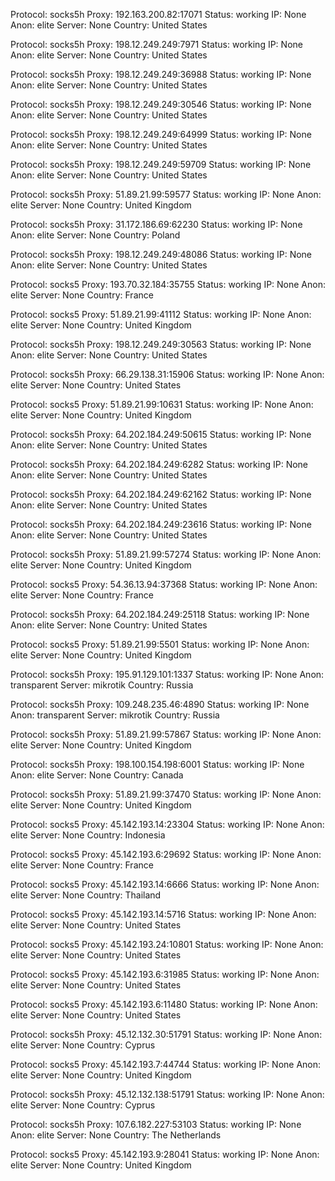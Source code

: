 Protocol: socks5h
Proxy: 192.163.200.82:17071
Status: working
IP: None
Anon: elite
Server: None
Country: United States

Protocol: socks5h
Proxy: 198.12.249.249:7971
Status: working
IP: None
Anon: elite
Server: None
Country: United States

Protocol: socks5h
Proxy: 198.12.249.249:36988
Status: working
IP: None
Anon: elite
Server: None
Country: United States

Protocol: socks5h
Proxy: 198.12.249.249:30546
Status: working
IP: None
Anon: elite
Server: None
Country: United States

Protocol: socks5h
Proxy: 198.12.249.249:64999
Status: working
IP: None
Anon: elite
Server: None
Country: United States

Protocol: socks5h
Proxy: 198.12.249.249:59709
Status: working
IP: None
Anon: elite
Server: None
Country: United States

Protocol: socks5h
Proxy: 51.89.21.99:59577
Status: working
IP: None
Anon: elite
Server: None
Country: United Kingdom

Protocol: socks5h
Proxy: 31.172.186.69:62230
Status: working
IP: None
Anon: elite
Server: None
Country: Poland

Protocol: socks5h
Proxy: 198.12.249.249:48086
Status: working
IP: None
Anon: elite
Server: None
Country: United States

Protocol: socks5
Proxy: 193.70.32.184:35755
Status: working
IP: None
Anon: elite
Server: None
Country: France

Protocol: socks5
Proxy: 51.89.21.99:41112
Status: working
IP: None
Anon: elite
Server: None
Country: United Kingdom

Protocol: socks5h
Proxy: 198.12.249.249:30563
Status: working
IP: None
Anon: elite
Server: None
Country: United States

Protocol: socks5h
Proxy: 66.29.138.31:15906
Status: working
IP: None
Anon: elite
Server: None
Country: United States

Protocol: socks5
Proxy: 51.89.21.99:10631
Status: working
IP: None
Anon: elite
Server: None
Country: United Kingdom

Protocol: socks5h
Proxy: 64.202.184.249:50615
Status: working
IP: None
Anon: elite
Server: None
Country: United States

Protocol: socks5h
Proxy: 64.202.184.249:6282
Status: working
IP: None
Anon: elite
Server: None
Country: United States

Protocol: socks5h
Proxy: 64.202.184.249:62162
Status: working
IP: None
Anon: elite
Server: None
Country: United States

Protocol: socks5h
Proxy: 64.202.184.249:23616
Status: working
IP: None
Anon: elite
Server: None
Country: United States

Protocol: socks5h
Proxy: 51.89.21.99:57274
Status: working
IP: None
Anon: elite
Server: None
Country: United Kingdom

Protocol: socks5
Proxy: 54.36.13.94:37368
Status: working
IP: None
Anon: elite
Server: None
Country: France

Protocol: socks5h
Proxy: 64.202.184.249:25118
Status: working
IP: None
Anon: elite
Server: None
Country: United States

Protocol: socks5
Proxy: 51.89.21.99:5501
Status: working
IP: None
Anon: elite
Server: None
Country: United Kingdom

Protocol: socks5h
Proxy: 195.91.129.101:1337
Status: working
IP: None
Anon: transparent
Server: mikrotik
Country: Russia

Protocol: socks5h
Proxy: 109.248.235.46:4890
Status: working
IP: None
Anon: transparent
Server: mikrotik
Country: Russia

Protocol: socks5h
Proxy: 51.89.21.99:57867
Status: working
IP: None
Anon: elite
Server: None
Country: United Kingdom

Protocol: socks5h
Proxy: 198.100.154.198:6001
Status: working
IP: None
Anon: elite
Server: None
Country: Canada

Protocol: socks5h
Proxy: 51.89.21.99:37470
Status: working
IP: None
Anon: elite
Server: None
Country: United Kingdom

Protocol: socks5
Proxy: 45.142.193.14:23304
Status: working
IP: None
Anon: elite
Server: None
Country: Indonesia

Protocol: socks5
Proxy: 45.142.193.6:29692
Status: working
IP: None
Anon: elite
Server: None
Country: France

Protocol: socks5
Proxy: 45.142.193.14:6666
Status: working
IP: None
Anon: elite
Server: None
Country: Thailand

Protocol: socks5
Proxy: 45.142.193.14:5716
Status: working
IP: None
Anon: elite
Server: None
Country: United States

Protocol: socks5
Proxy: 45.142.193.24:10801
Status: working
IP: None
Anon: elite
Server: None
Country: United States

Protocol: socks5
Proxy: 45.142.193.6:31985
Status: working
IP: None
Anon: elite
Server: None
Country: United States

Protocol: socks5
Proxy: 45.142.193.6:11480
Status: working
IP: None
Anon: elite
Server: None
Country: United States

Protocol: socks5h
Proxy: 45.12.132.30:51791
Status: working
IP: None
Anon: elite
Server: None
Country: Cyprus

Protocol: socks5
Proxy: 45.142.193.7:44744
Status: working
IP: None
Anon: elite
Server: None
Country: United Kingdom

Protocol: socks5h
Proxy: 45.12.132.138:51791
Status: working
IP: None
Anon: elite
Server: None
Country: Cyprus

Protocol: socks5h
Proxy: 107.6.182.227:53103
Status: working
IP: None
Anon: elite
Server: None
Country: The Netherlands

Protocol: socks5
Proxy: 45.142.193.9:28041
Status: working
IP: None
Anon: elite
Server: None
Country: United Kingdom

